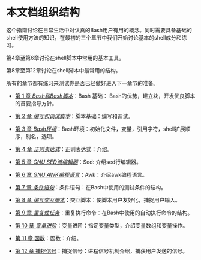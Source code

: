 # 本文档组织结构

这个指南讨论在日常生活中对认真的Bash用户有用的概念。同时需要具备基础的shell使用方法的知识，在最初的三个章节中我们开始讨论基本的shell成分和练习。

第4章至第6章讨论在shell脚本中常用的基本工具。

第8章至第12章讨论在shell脚本中最常用的结构。

所有的章节都有练习来测试你是否已经做好进入下一章节的准备。

* [第 1 章 _Bash和Bash脚本_](../Bash-And-Bash-Script/README.md)：Bash 基础： Bash的优势，建立块，开发优良脚本的首要指导方针。

* [第 2 章 _编写和调试脚本_](../Writing-And-Debugging-Script/README.md)：脚本基础：编写和调试。

* [第 3 章 _Bash环境_](../Bash-Environment/README.md)：Bash环境：初始化文件，变量，引用字符，shell扩展顺序，别名，选项。

* [第 4 章 _正则表达式_](../Regular-Expressions/README.md)：正则表达式：介绍。

* [第 5 章 _GNU SED流编辑器_](../Introducing-Sed/README.md)：Sed: 介绍sed行编辑器。

* [第 6 章 _GNU AWK编程语言_](../Introducing-Awk/README.md)：Awk：介绍awk编程语言。

* [第 7 章 _条件语句_](../Conditional-Statements/README.md)：条件语句：在Bash中使用的测试条件的结构。

* [第 8 章 _编写交互脚本_](../Writing-Interactive-Script/README.md)：交互脚本：使脚本用户友好化，捕捉用户输入。

* [第 9 章 _重复性任务_](../Repeating-Tasks/README.md)：重复执行命令：在Bash中使用的自动执行命令的结构。

* [第 10 章 _变量进阶_](../Advanced-Variables/README.md)：变量进阶：指定变量类型，介绍变量数组和变量操作。

* [第 11 章 函数](../Functions/README.md)：函数：介绍。

* [第 12 章 捕捉信号](../Catching-Signals/README.md)：捕捉信号：进程信号机制介绍，捕获用户发送的信号。

